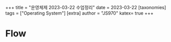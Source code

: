 +++
title = "운영체제 2023-03-22 수업정리"
date = 2023-03-22
[taxonomies]
tags = ["Operating System"]
[extra]
author = "JS970"
katex= true
+++
# Flow